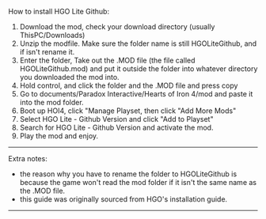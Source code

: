 How to install HGO Lite Github:
1) Download the mod, check your download directory (usually ThisPC/Downloads)
2) Unzip the modfile. Make sure the folder name is still HGOLiteGithub, and if isn't rename it.
3) Enter the folder, Take out the .MOD file (the file called HGOLiteGithub.mod) and put it outside the folder into whatever directory you downloaded the mod into.
4) Hold control, and click the folder and the .MOD file and press copy
5) Go to documents/Paradox Interactive/Hearts of Iron 4/mod and paste it into the mod folder.
6) Boot up HOI4, click "Manage Playset, then click "Add More Mods" 
7) Select HGO Lite - Github Version and click "Add to Playset"
8) Search for HGO Lite - Github Version and activate the mod.
9) Play the mod and enjoy.
---------------
Extra notes:

- the reason why you have to rename the folder to HGOLiteGithub is because the game won't read the mod folder if it isn't the same name as the .MOD file.
- this guide was originally sourced from HGO's installation guide.
---------------
